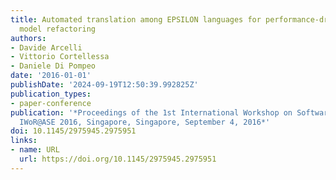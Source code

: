 ```yaml
---
title: Automated translation among EPSILON languages for performance-driven UML software
  model refactoring
authors:
- Davide Arcelli
- Vittorio Cortellessa
- Daniele Di Pompeo
date: '2016-01-01'
publishDate: '2024-09-19T12:50:39.992825Z'
publication_types:
- paper-conference
publication: '*Proceedings of the 1st International Workshop on Software Refactoring,
  IWoR@ASE 2016, Singapore, Singapore, September 4, 2016*'
doi: 10.1145/2975945.2975951
links:
- name: URL
  url: https://doi.org/10.1145/2975945.2975951
---
```

